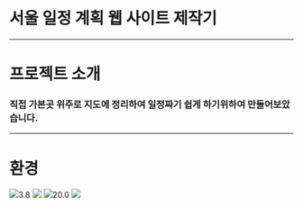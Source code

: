 # 서울 일정 계획 웹 사이트 제작기
---
# 프로젝트 소개
### 직접 가본곳 위주로 지도에 정리하여 일정짜기 쉽게 하기위하여 만들어보았습니다.
---
# 환경
<img src="https://img.shields.io/badge/Python-3776AB?style=for-the-badge&logo=Python&logoColor=white">3.8 <img src="https://img.shields.io/badge/Linux-FCC624?style=flat&logo=Linux&logoColor=white"/> <img src="https://img.shields.io/badge/ubuntu-E95420?style=for-the-badge&logo=ubuntu&logoColor=white">20.0 <img src="https://img.shields.io/badge/Django-092E20?style=flat&logo=Django&logocolor=white">
